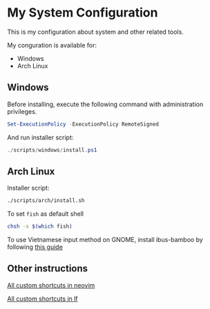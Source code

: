 # My System Configuration

This is my configuration about system and other related tools.

My conguration is available for:
- Windows
- Arch Linux

## Windows

Before installing, execute the following command with administration privileges.

```powershell
Set-ExecutionPolicy -ExecutionPolicy RemoteSigned
```

And run installer script:

```powershell
./scripts/windows/install.ps1
```

## Arch Linux

Installer script:

```bash
./scripts/arch/install.sh
```

To set `fish` as default shell
```bash
chsh -s $(which fish)
```

To use Vietnamese input method on GNOME, install ibus-bamboo by following [this guide](https://software.opensuse.org//download.html?project=home%3Alamlng&package=ibus-bamboo)

## Other instructions

[All custom shortcuts in neovim](./nvim/shortcuts.md)

[All custom shortcuts in lf](./lf/shortcuts.md)
